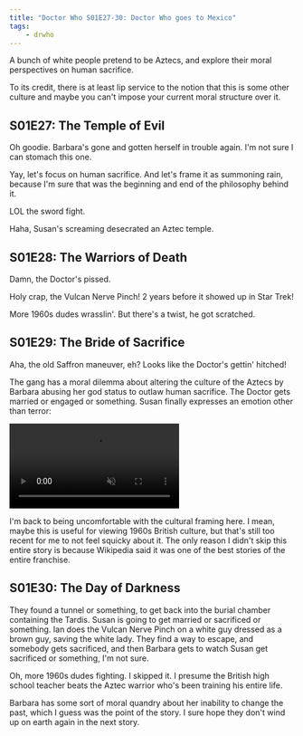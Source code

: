 ```yaml
---
title: "Doctor Who S01E27-30: Doctor Who goes to Mexico"
tags:
    - drwho
---
```


A bunch of white people pretend to be Aztecs, and explore their moral
perspectives on human sacrifice.

To its credit, there is at least lip service to the notion that
this is some other culture and maybe you can't impose your current moral
structure over it.

## S01E27: The Temple of Evil

Oh goodie. Barbara's gone and gotten herself in trouble again.
I'm not sure I can stomach this one.

Yay, let's focus on human sacrifice. And let's frame it as summoning rain,
because I'm sure that was the beginning and end of the philosophy behind it.

LOL the sword fight.

Haha, Susan's screaming desecrated an Aztec temple.

## S01E28: The Warriors of Death

Damn, the Doctor's pissed.

Holy crap, the Vulcan Nerve Pinch! 2 years before it showed up in Star Trek!

More 1960s dudes wrasslin'. But there's a twist, he got scratched.

## S01E29: The Bride of Sacrifice

Aha, the old Saffron maneuver, eh? Looks like the Doctor's gettin' hitched!

The gang has a moral dilemma about altering the culture of the Aztecs by
Barbara abusing her god status to outlaw human sacrifice. The Doctor gets
married or engaged or something. Susan finally expresses an emotion other
than terror:

<video autoplay muted loop>
<source src="/assets/blog/susan-well-hello-there.mp4">
"Well, hello there."
</video>

I'm back to being uncomfortable with the cultural framing here. I mean,
maybe this is useful for viewing 1960s British culture, but that's still
too recent for me to not feel squicky about it. The only reason I didn't
skip this entire story is because Wikipedia said it was one of the best
stories of the entire franchise.

## S01E30: The Day of Darkness

They found a tunnel or something, to get back into the burial chamber
containing the Tardis. Susan is going to get married or sacrificed or
something. Ian does the Vulcan Nerve Pinch on a white guy dressed as a
brown guy, saving the white lady. They find a way to escape, and
somebody gets sacrificed, and then Barbara gets to watch Susan get
sacrificed or something, I'm not sure.

Oh, more 1960s dudes fighting. I skipped it. I presume the British
high school teacher beats the Aztec warrior who's been training his
entire life.

Barbara has some sort of moral quandry about her inability to change
the past, which I guess was the point of the story. I sure hope
they don't wind up on earth again in the next story.
